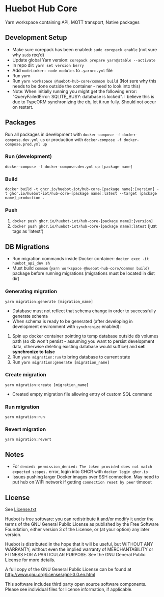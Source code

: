 # Huebot Hub Core 
Yarn workspace containing API, MQTT transport, Native packages

## Development Setup
- Make sure corepack has been enabled: `sudo corepack enable` (not sure why `sudo` req'd)
- Update global Yarn version: `corepack prepare yarn@stable --activate`
- In repo dir: `yarn set version berry`
- Add `nodeLinker: node-modules` to `.yarnrc.yml` file
- Run `yarn`
- Run `yarn workspace @huebot-hub-core/common build` (Not sure why this needs to be done outside the container - need to look into this)
- Note: When initially running you might get the following error: "QueryFailedError: SQLITE_BUSY: database is locked". I believe this is due to TypeORM synchronizing the db, let it run fully. Should not occur on restart. 

## Packages
Run all packages in development with `docker-compose -f docker-compose.dev.yml up` or production with `docker-compose -f docker-compose.prod.yml up`

### Run (development)
`docker-compose -f docker-compose.dev.yml up [package name]`

### Build
`docker build -t ghcr.io/huebot-iot/hub-core-[package name]:[version] -t ghcr.io/huebot-iot/hub-core-[package name]:latest --target [package name]_production .`

### Push
1. `docker push ghcr.io/huebot-iot/hub-core-[package name]:[version]`
2. `docker push ghcr.io/huebot-iot/hub-core-[package name]:latest` (just tags as 'latest')

## DB Migrations
- Run migration commands inside Docker container: `docker exec -it huebot_api_dev sh`
- Must build `common` (`yarn workspace @huebot-hub-core/common build`) package before running migrations (migrations must be located in dist dir)

### Generating migration
`yarn migration:generate [migration_name]`
- Database must not reflect that schema change in order to successfully generate schema 
- When schema is ready to be generated (after developing in development environment with `synchronize` enabled):
1. Spin up docker container pointing to temp database outside db volumes path (so db won't persist - assuming you want to persist development data, otherwise deleting existing database would suffice) and <b>set synchronize to false</b>
2. Run `yarn migration:run` to bring database to current state
3. Run `yarn migration:generate [migration_name]`

### Create migration
`yarn migration:create [migration_name]`
- Created empty migration file allowing entry of custom SQL command

### Run migration
`yarn migration:run`

### Revert migration
`yarn migration:revert`

## Notes
- For `denied: permission_denied: The token provided does not match expected scopes.` error, login into GHCR with `docker login ghcr.io`
- Issues pushing larger Docker images over SSH connection. May need to put hub on WiFi network if getting `connection reset by peer` timeout

## License
See [License.txt](https://github.com/huebot-iot/hub-core/blob/main/LICENSE.txt)

Huebot is free software: you can redistribute it and/or modify it under the terms of the GNU General Public License as published by the Free Software Foundation, either version 3 of the License, or (at your option) any later version.

Huebot is distributed in the hope that it will be useful, but WITHOUT ANY WARRANTY; without even the implied warranty of MERCHANTABILITY or FITNESS FOR A PARTICULAR PURPOSE. See the GNU General Public License for more details.

A full copy of the GNU General Public License can be found at http://www.gnu.org/licenses/gpl-3.0.en.html

This software includes third party open source software components. Please see individual files for license information, if applicable.